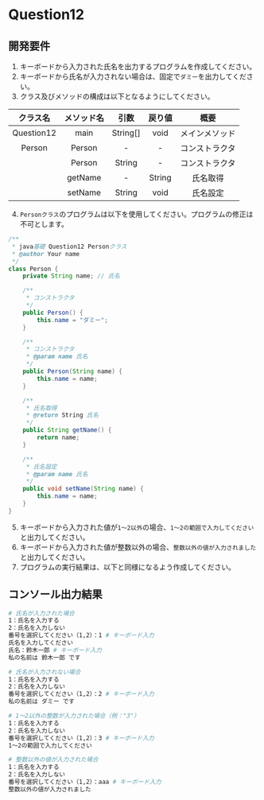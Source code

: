 # Question12

## 開発要件
1. キーボードから入力された氏名を出力するプログラムを作成してください。
2. キーボードから氏名が入力されない場合は、固定で```ダミー```を出力してください。
3. クラス及びメソッドの構成は以下となるようにしてください。

|クラス名|メソッド名|引数|戻り値|概要|
|:---:|:---:|:---:|:---:|:---:|
|Question12|main|String[]|void|メインメソッド|
|Person|Person|-|-|コンストラクタ|
||Person|String|-|コンストラクタ|
||getName|-|String|氏名取得|
||setName|String|void|氏名設定|
4. ```Personクラス```のプログラムは以下を使用してください。プログラムの修正は不可とします。
```java
/**
 * java基礎 Question12 Personクラス
 * @author Your name
 */
class Person {
	private String name; // 氏名

	/**
	 * コンストラクタ
	 */
	public Person() {
		this.name = "ダミー";
	}

	/**
	 * コンストラクタ
	 * @param name 氏名
	 */
	public Person(String name) {
		this.name = name;
	}

	/**
	 * 氏名取得
	 * @return String 氏名
	 */
	public String getName() {
		return name;
	}

	/**
	 * 氏名設定
	 * @param name 氏名
	 */
	public void setName(String name) {
		this.name = name;
	}
}
```
5. キーボードから入力された値が```1～2以外```の場合、```1～2の範囲で入力してください```と出力してください。
6. キーボードから入力された値が整数以外の場合、```整数以外の値が入力されました```と出力してください。
7. プログラムの実行結果は、以下と同様になるよう作成してください。

## コンソール出力結果
```bash
# 氏名が入力された場合
1：氏名を入力する
2：氏名を入力しない
番号を選択してください（1,2）：1 # キーボード入力
氏名を入力してください
氏名：鈴木一郎 # キーボード入力
私の名前は 鈴木一郎 です

# 氏名が入力されない場合
1：氏名を入力する
2：氏名を入力しない
番号を選択してください（1,2）：2 # キーボード入力
私の名前は ダミー です

# 1～2以外の整数が入力された場合（例："3"）
1：氏名を入力する
2：氏名を入力しない
番号を選択してください（1,2）：3 # キーボード入力
1～2の範囲で入力してください

# 整数以外の値が入力された場合
1：氏名を入力する
2：氏名を入力しない
番号を選択してください（1,2）：aaa # キーボード入力
整数以外の値が入力されました
```
